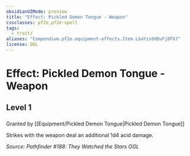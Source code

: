 ```yaml
---
obsidianUIMode: preview
title: "Effect: Pickled Demon Tongue - Weapon"
cssclasses: pf2e,pf2e-spell
tags:
  - trait/
aliases: "Compendium.pf2e.equipment-effects.Item.LbaYzs0dQuFj8FXJ"
license: OGL
---
```

# Effect: Pickled Demon Tongue - Weapon
## Level 1
### 






Granted by [[Equipment/Pickled Demon Tongue|Pickled Demon Tongue]]

Strikes with the weapon deal an additional 1d4 acid damage.

*Source: Pathfinder #188: They Watched the Stars*
*OGL*